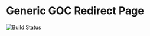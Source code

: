 # Generic GOC Redirect Page

[![Build Status](https://cloud.drone.io/api/badges/esdc-devx/Redirect/status.svg)](https://cloud.drone.io/esdc-devx/Redirect)

